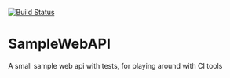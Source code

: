 [![Build Status](https://travis-ci.com/mrjoshua28/SampleWebAPI.svg?branch=master)](https://travis-ci.com/mrjoshua28/SampleWebAPI)

# SampleWebAPI
A small sample web api with tests, for playing around with CI tools
